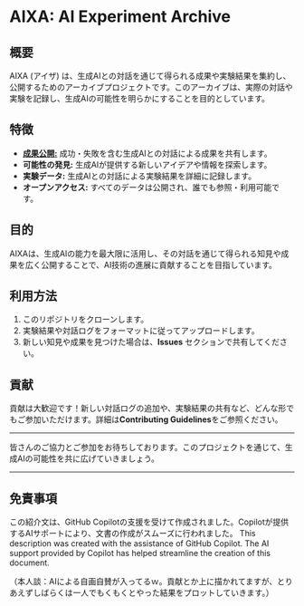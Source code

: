# AIXA: AI Experiment Archive

## 概要
AIXA (アイザ) は、生成AIとの対話を通じて得られる成果や実験結果を集約し、公開するためのアーカイブプロジェクトです。このアーカイブは、実際の対話や実験を記録し、生成AIの可能性を明らかにすることを目的としています。

## 特徴
- [**成果公開:**](https://github.com/t2k2pp/AIXA/blob/main/CONTENTLIST.md) 成功・失敗を含む生成AIとの対話による成果を共有します。
- **可能性の発見:** 生成AIが提供する新しいアイデアや情報を探索します。
- **実験データ:** 生成AIとの対話による実験結果を詳細に記録します。
- **オープンアクセス:** すべてのデータは公開され、誰でも参照・利用可能です。

## 目的
AIXAは、生成AIの能力を最大限に活用し、その対話を通じて得られる知見や成果を広く公開することで、AI技術の進展に貢献することを目指しています。

## 利用方法
1. このリポジトリをクローンします。
2. 実験結果や対話ログをフォーマットに従ってアップロードします。
3. 新しい知見や成果を見つけた場合は、**Issues** セクションで共有してください。

## 貢献
貢献は大歓迎です！新しい対話ログの追加や、実験結果の共有など、どんな形でもご参加いただけます。詳細は**Contributing Guidelines**をご参照ください。

---

皆さんのご協力とご参加をお待ちしております。このプロジェクトを通じて、生成AIの可能性を共に広げていきましょう。

---
## 免責事項
この紹介文は、GitHub Copilotの支援を受けて作成されました。Copilotが提供するAIサポートにより、文書の作成がスムーズに行われました。
This description was created with the assistance of GitHub Copilot. The AI support provided by Copilot has helped streamline the creation of this document.

（本人談：AIによる自画自賛が入ってるｗ。貢献とか上に描かれてますが、とりあえずしばらくは一人でもくもくとやった結果をプロットしていきます。）
